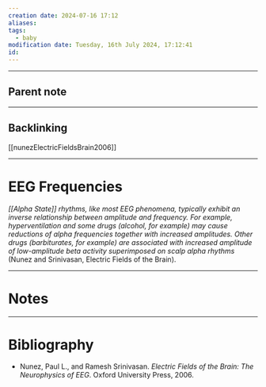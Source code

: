 ```yaml
---
creation date: 2024-07-16 17:12
aliases: 
tags:
  - baby
modification date: Tuesday, 16th July 2024, 17:12:41
id:
---
```

--- 
## Parent note
---
## Backlinking
[[nunezElectricFieldsBrain2006]]

---
# EEG Frequencies
*[[Alpha State]] rhythms, like most EEG phenomena, typically exhibit an inverse relationship between amplitude and frequency. For example, hyperventilation and some drugs (alcohol, for example) may cause reductions of alpha frequencies together with increased amplitudes. Other drugs (barbiturates, for example) are associated with increased amplitude of low-amplitude beta activity superimposed on scalp alpha rhythms* (Nunez and Srinivasan, Electric Fields of the Brain).

---
# Notes


---
# Bibliography
+ Nunez, Paul L., and Ramesh Srinivasan. _Electric Fields of the Brain: The Neurophysics of EEG_. Oxford University Press, 2006.